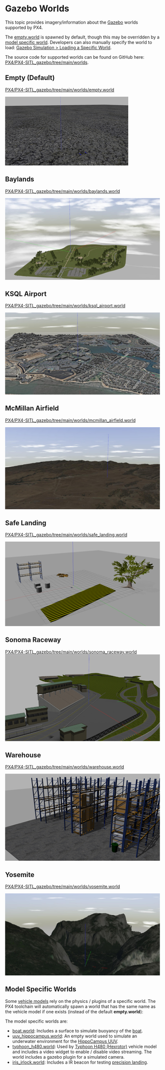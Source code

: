 # Gazebo Worlds

This topic provides imagery/information about the [Gazebo](../simulation/gazebo.md) worlds supported by PX4.

The [empty.world](#empty_world) is spawned by default, though this may be overridden by a [model specific world](#model_specific_worlds).
Developers can also manually specify the world to load: [Gazebo Simulation > Loading a Specific World](../simulation/gazebo.md#set_world).

The source code for supported worlds can be found on GitHub here: [PX4/PX4-SITL_gazebo/tree/main/worlds](https://github.com/PX4/PX4-SITL_gazebo/tree/main/worlds).

<a id="empty_world"></a>
## Empty (Default)

[PX4/PX4-SITL_gazebo/tree/main/worlds/empty.world](https://github.com/PX4/PX4-SITL_gazebo/blob/main/worlds/empty.world)

![empty](../../assets/simulation/gazebo/worlds/empty.png)

## Baylands

[PX4/PX4-SITL_gazebo/tree/main/worlds/baylands.world](https://github.com/PX4/PX4-SITL_gazebo/blob/main/worlds/baylands.world)

![Baylands World](../../assets/simulation/gazebo/worlds/baylands.jpg)

## KSQL Airport

[PX4/PX4-SITL_gazebo/tree/main/worlds/ksql_airport.world](https://github.com/PX4/PX4-SITL_gazebo/blob/main/worlds/ksql_airport.world)

![KSQL Airport World](../../assets/simulation/gazebo/worlds/ksql_airport.jpg)

## McMillan Airfield

[PX4/PX4-SITL_gazebo/tree/main/worlds/mcmillan_airfield.world](https://github.com/PX4/PX4-SITL_gazebo/blob/main/worlds/mcmillan_airfield.world)

![McMillan Airfield World](../../assets/simulation/gazebo/worlds/mcmillan_airfield.jpg)

## Safe Landing

[PX4/PX4-SITL_gazebo/tree/main/worlds/safe_landing.world](https://github.com/PX4/PX4-SITL_gazebo/blob/main/worlds/safe_landing.world)

![Safe Landing World](../../assets/simulation/gazebo/worlds/safe_landing.png)

## Sonoma Raceway

[PX4/PX4-SITL_gazebo/tree/main/worlds/sonoma_raceway.world](https://github.com/PX4/PX4-SITL_gazebo/blob/main/worlds/sonoma_raceway.world)
![Sonoma_Raceway](../../assets/simulation/gazebo/worlds/sonoma_raceway.png)

## Warehouse

[PX4/PX4-SITL_gazebo/tree/main/worlds/warehouse.world](https://github.com/PX4/PX4-SITL_gazebo/blob/main/worlds/warehouse.world)

![Warehouse](../../assets/simulation/gazebo/worlds/warehouse.png)

## Yosemite

[PX4/PX4-SITL_gazebo/tree/main/worlds/yosemite.world](https://github.com/PX4/PX4-SITL_gazebo/blob/main/worlds/yosemite.world)

![Yosemite](../../assets/simulation/gazebo/worlds/yosemite.jpg)

<a id="model_specific_worlds"></a>
## Model Specific Worlds

Some [vehicle models](../simulation/gazebo_vehicles.md) rely on the physics / plugins of a specific world.
The PX4 toolchain will automatically spawn a world that has the same name as the vehicle model if one exists (instead of the default **empty.world**):

The model specific worlds are:
- [boat.world](https://github.com/PX4/PX4-SITL_gazebo/blob/main/worlds/boat.world): Includes a surface to simulate buoyancy of the [boat](../simulation/gazebo_vehicles.md#usv).
- [uuv_hippocampus.world](https://github.com/PX4/PX4-SITL_gazebo/blob/main/worlds/uuv_hippocampus.world): An empty world used to simulate an underwater environment for the [HippoCampus UUV](../simulation/gazebo_vehicles.md#uuv).
- [typhoon_h480.world](https://github.com/PX4/PX4-SITL_gazebo/blob/main/worlds/typhoon_h480.world): Used by [Typhoon H480 (Hexrotor)](../simulation/gazebo_vehicles.md#typhoon_h480) vehicle model and includes a video widget to enable / disable video streaming.
  The world includes a gazebo plugin for a simulated camera.
- [iris_irlock.world](https://github.com/PX4/PX4-SITL_gazebo/blob/main/worlds/iris_irlock.world): Includes a IR beacon for testing [precision landing](../advanced_features/precland.md).
